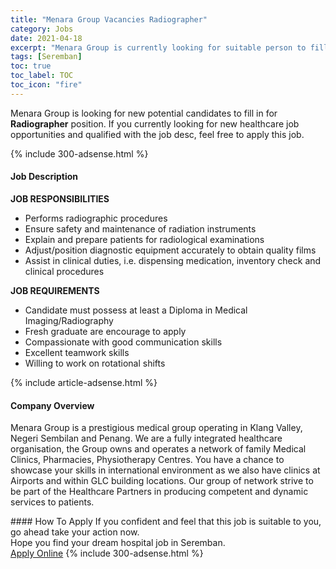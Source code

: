 ```yaml
---
title: "Menara Group Vacancies Radiographer" 
category: Jobs 
date: 2021-04-18 
excerpt: "Menara Group is currently looking for suitable person to fill in the Radiographer which positioned at Seremban" 
tags: [Seremban] 
toc: true 
toc_label: TOC 
toc_icon: "fire" 
--- 
```


<p>Menara Group is looking for new potential candidates to fill in for <b>Radiographer</b> position. If you currently looking for new healthcare job opportunities and qualified with the job desc, feel free to apply this job.
</p>{% include 300-adsense.html %} 
<div><div><h4>Job Description</h4></div><div><div><span><div><p><strong>JOB RESPONSIBILITIES</strong></p><ul><li>Performs radiographic procedures</li><li>Ensure safety and maintenance of radiation instruments</li><li>Explain and prepare patients for radiological examinations</li><li>Adjust/position diagnostic equipment accurately to obtain quality films</li><li>Assist in clinical duties, i.e. dispensing medication, inventory check and clinical procedures</li></ul><p><strong>JOB REQUIREMENTS</strong></p><ul><li>Candidate must possess at least a Diploma in Medical Imaging/Radiography</li><li>Fresh graduate are encourage to apply</li><li>Compassionate with good communication skills</li><li>Excellent teamwork skills</li><li>Willing to work on rotational shifts</li></ul></div></span></div></div></div> 
{% include article-adsense.html %} 
<div><div><h4>Company Overview</h4></div><div><div><span><div><p>Menara Group is a prestigious medical group operating in Klang Valley, Negeri Sembilan and Penang. We are a fully integrated healthcare organisation, the Group owns and operates a network of family Medical Clinics, Pharmacies, Physiotherapy Centres. You have a chance to showcase your skills in international environment as we also have clinics at Airports and within GLC building locations. Our group of network strive to be part of the Healthcare Partners in producing competent and dynamic services to patients.&#160;&#160;</p></div></span></div></div></div> 
#### How To Apply 
If you confident and feel that this job is suitable to you, go ahead take your action now. <br/> 
Hope you find your dream hospital job in Seremban. <br/> 
<a href="https://www.jobstreet.com.my/en/job/radiographer-4510277?jobId=jobstreet-my-job-4510277" class="btn btn--warning" target="_blank" rel="nofollow noopenner">Apply Online</a> 
{% include 300-adsense.html %} 